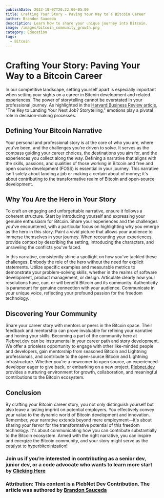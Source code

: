 ```yaml
---
publishDate: 2023-10-07T20:22:00-05:00
title: Crafting Your Story - Paving Your Way to a Bitcoin Career
author: Brandon Sauceda
description: Learn how to share your unique journey into Bitcoin.
image: /images/bitcoin_community_growth.png
category: Education
tags:
  - Bitcoin
---
```


# **Crafting Your Story: Paving Your Way to a Bitcoin Career**

In our competitive landscape, setting yourself apart is especially important when setting your sights on a career in Bitcoin development and related experiences. The power of storytelling cannot be overstated in your professional journey. As highlighted in the [Harvard Business Review article](https://hbr.org/2021/05/the-key-to-landing-your-next-job-storytelling), "The Key to Landing Your Next Job? Storytelling," emotions play a pivotal role in decision-making processes.

## **Defining Your Bitcoin Narrative**

Your personal and professional story is at the core of who you are, where you've been, and the challenges you're driven to solve. It serves as the compass guiding your career choices, the destinations you aim for, and the experiences you collect along the way. Defining a narrative that aligns with the skills, passions, and qualities of those working in Bitcoin and free and open source development (FOSS) is essential in your journey. This narrative isn't solely about landing a job or making a certain about of money; it's about contributing to the transformative realm of Bitcoin and open-source development.

## **Why You Are the Hero in Your Story**

To craft an engaging and unforgettable narrative, ensure it follows a coherent structure. Start by introducing yourself and expressing your genuine enthusiasm for Bitcoin. Share your experiences and the challenges you've encountered, with a particular focus on highlighting why you emerge as the hero in this story. Paint a vivid picture that allows your audience to immerse themselves in your journey. When recounting your experiences, provide context by describing the setting, introducing the characters, and unraveling the conflicts you've faced.

In this narrative, consistently shine a spotlight on how you've tackled these challenges. Embody the role of the hero without the need for explicit statements. Utilize specific examples and measurable metrics to demonstrate your problem-solving skills, whether in the realms of software development, product management, or design. Articulate clearly how your resolutions have, can, or will benefit Bitcoin and its community. Authenticity is paramount for genuine connection with your audience. Communicate in your unique voice, reflecting your profound passion for the freedom technology. 

## **Discovering Your Community**

Share your career story with mentors or peers in the Bitcoin space. Their feedback and mentorship can prove invaluable for refining your narrative and honing your skills. Becoming a part of the community here at [Plebnet.dev](https://plebnet.dev/) can be instrumental in your career path and story development. We offer a priceless opportunity to engage with other like-minded people and developers, gain mentorship from seasoned Bitcoin and Lightning professionals, and contribute to the open-source Bitcoin and Lightning infrastructure. Whether you're a newcomer to open source, an experienced developer eager to give back, or embarking on a new project, [Plebnet.dev](https://plebnet.dev) provides a nurturing environment for growth, collaboration, and meaningful contributions to the Bitcoin ecosystem.

## **Conclusion**

By crafting your Bitcoin career story, you not only distinguish yourself but also leave a lasting imprint on potential employers. You effectively convey your value to the dynamic world of Bitcoin development and innovation. Remember, your narrative extends beyond mere employment—it's about sharing your fervor for the transformative potential of this freedom technology. It's about communicating how you can contribute substantially to the Bitcoin ecosystem. Armed with the right narrative, you can inspire and energize the Bitcoin community, and your story might serve as the catalyst to hyperbitcoinization!

### **Join us if you’re interested in contributing as a senior dev, junior dev, or a code advocate who wants to learn more start by [Clicking Here](https://plebnet.dev/)**

### **Attribution: This content is a PlebNet Dev Contribution. The article was authored by** [Brandon Sauceda](https://saucy.tech)